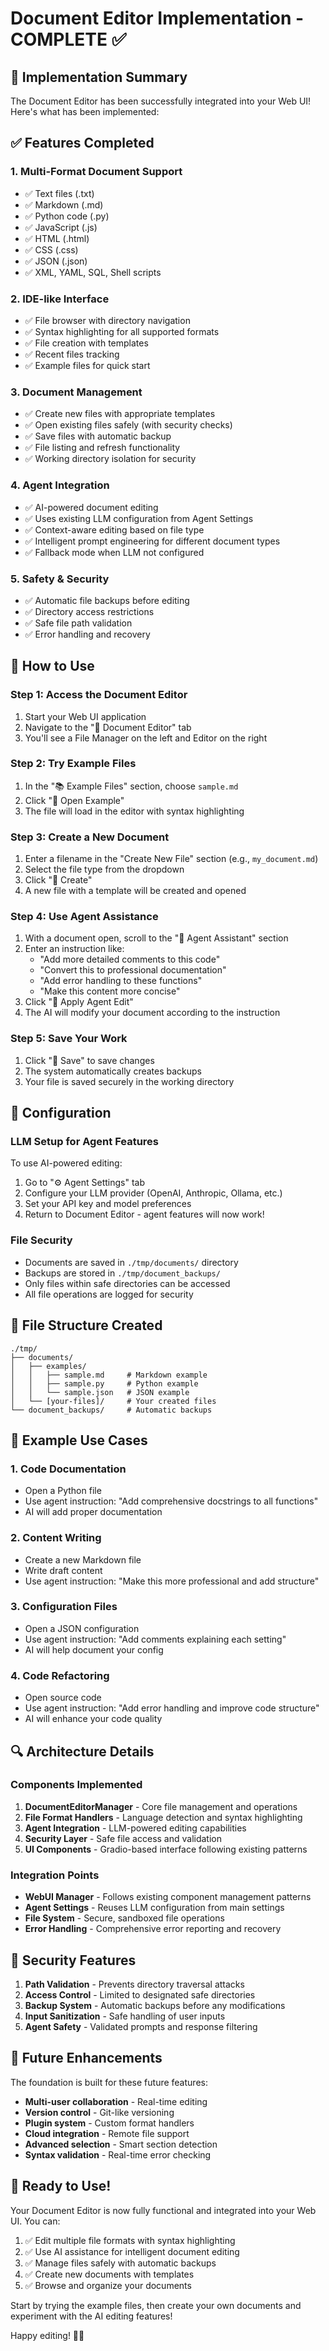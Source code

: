 # Document Editor Implementation - COMPLETE ✅

## 🎉 Implementation Summary

The Document Editor has been successfully integrated into your Web UI! Here's what has been implemented:

## ✅ Features Completed

### 1. **Multi-Format Document Support**
- ✅ Text files (.txt)
- ✅ Markdown (.md) 
- ✅ Python code (.py)
- ✅ JavaScript (.js)
- ✅ HTML (.html)
- ✅ CSS (.css)
- ✅ JSON (.json)
- ✅ XML, YAML, SQL, Shell scripts

### 2. **IDE-like Interface**
- ✅ File browser with directory navigation
- ✅ Syntax highlighting for all supported formats
- ✅ File creation with templates
- ✅ Recent files tracking
- ✅ Example files for quick start

### 3. **Document Management**
- ✅ Create new files with appropriate templates
- ✅ Open existing files safely (with security checks)
- ✅ Save files with automatic backup
- ✅ File listing and refresh functionality
- ✅ Working directory isolation for security

### 4. **Agent Integration**
- ✅ AI-powered document editing
- ✅ Uses existing LLM configuration from Agent Settings
- ✅ Context-aware editing based on file type
- ✅ Intelligent prompt engineering for different document types
- ✅ Fallback mode when LLM not configured

### 5. **Safety & Security**
- ✅ Automatic file backups before editing
- ✅ Directory access restrictions
- ✅ Safe file path validation
- ✅ Error handling and recovery

## 🚀 How to Use

### Step 1: Access the Document Editor
1. Start your Web UI application
2. Navigate to the "📝 Document Editor" tab
3. You'll see a File Manager on the left and Editor on the right

### Step 2: Try Example Files
1. In the "📚 Example Files" section, choose `sample.md`
2. Click "📖 Open Example" 
3. The file will load in the editor with syntax highlighting

### Step 3: Create a New Document
1. Enter a filename in the "Create New File" section (e.g., `my_document.md`)
2. Select the file type from the dropdown
3. Click "📄 Create"
4. A new file with a template will be created and opened

### Step 4: Use Agent Assistance
1. With a document open, scroll to the "🤖 Agent Assistant" section
2. Enter an instruction like:
   - "Add more detailed comments to this code"
   - "Convert this to professional documentation"
   - "Add error handling to these functions"
   - "Make this content more concise"
3. Click "🔧 Apply Agent Edit"
4. The AI will modify your document according to the instruction

### Step 5: Save Your Work
1. Click "💾 Save" to save changes
2. The system automatically creates backups
3. Your file is saved securely in the working directory

## 🔧 Configuration

### LLM Setup for Agent Features
To use AI-powered editing:
1. Go to "⚙️ Agent Settings" tab
2. Configure your LLM provider (OpenAI, Anthropic, Ollama, etc.)
3. Set your API key and model preferences
4. Return to Document Editor - agent features will now work!

### File Security
- Documents are saved in `./tmp/documents/` directory
- Backups are stored in `./tmp/document_backups/`
- Only files within safe directories can be accessed
- All file operations are logged for security

## 📁 File Structure Created

```
./tmp/
├── documents/
│   ├── examples/
│   │   ├── sample.md     # Markdown example
│   │   ├── sample.py     # Python example  
│   │   └── sample.json   # JSON example
│   └── [your-files]/     # Your created files
└── document_backups/     # Automatic backups
```

## 🎯 Example Use Cases

### 1. **Code Documentation**
- Open a Python file
- Use agent instruction: "Add comprehensive docstrings to all functions"
- AI will add proper documentation

### 2. **Content Writing**
- Create a new Markdown file
- Write draft content
- Use agent instruction: "Make this more professional and add structure"

### 3. **Configuration Files**
- Open a JSON configuration
- Use agent instruction: "Add comments explaining each setting"
- AI will help document your config

### 4. **Code Refactoring**
- Open source code
- Use agent instruction: "Add error handling and improve code structure"
- AI will enhance your code quality

## 🔍 Architecture Details

### Components Implemented
1. **DocumentEditorManager** - Core file management and operations
2. **File Format Handlers** - Language detection and syntax highlighting
3. **Agent Integration** - LLM-powered editing capabilities
4. **Security Layer** - Safe file access and validation
5. **UI Components** - Gradio-based interface following existing patterns

### Integration Points
- **WebUI Manager** - Follows existing component management patterns
- **Agent Settings** - Reuses LLM configuration from main settings
- **File System** - Secure, sandboxed file operations
- **Error Handling** - Comprehensive error reporting and recovery

## 🚨 Security Features

1. **Path Validation** - Prevents directory traversal attacks
2. **Access Control** - Limited to designated safe directories
3. **Backup System** - Automatic backups before any modifications
4. **Input Sanitization** - Safe handling of user inputs
5. **Agent Safety** - Validated prompts and response filtering

## 🔮 Future Enhancements

The foundation is built for these future features:
- **Multi-user collaboration** - Real-time editing
- **Version control** - Git-like versioning
- **Plugin system** - Custom format handlers
- **Cloud integration** - Remote file support
- **Advanced selection** - Smart section detection
- **Syntax validation** - Real-time error checking

## 🎊 Ready to Use!

Your Document Editor is now fully functional and integrated into your Web UI. You can:

1. ✅ Edit multiple file formats with syntax highlighting
2. ✅ Use AI assistance for intelligent document editing
3. ✅ Manage files safely with automatic backups
4. ✅ Create new documents with templates
5. ✅ Browse and organize your documents

Start by trying the example files, then create your own documents and experiment with the AI editing features!

Happy editing! 🚀✨